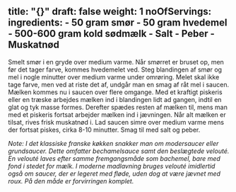 title: "{}"
draft: false
weight: 1
noOfServings: 
ingredients:
	- 50 gram smør
	- 50 gram hvedemel
	- 500-600 gram kold sødmælk
	- Salt
	- Peber
	- Muskatnød
---

Smelt smør i en gryde over medium varme. Når smørret er bruset op, men
før det tager farve, kommes hvedemelet ved. Steg blandingen af smør og
mel i nogle minutter over medium varme under omrøring. Melet skal ikke
tage farve, men ved at riste det af, undgår man en smag af råt mel i
saucen. Mælken kommes nu i saucen over flere omgange. Med et kraftigt
piskeris eller en træske arbejdes mælken ind i blandingen lidt ad
gangen, indtil en glat og tyk masse formes. Derefter spædes resten af
mælken til, mens man med et piskeris fortsat arbejder mælken ind i
jævningen. Når alt mælken er tilsat, rives frisk muskatnød i. Lad saucen
simre over medium varme mens der fortsat piskes, cirka 8-10 minutter.
Smag til med salt og peber.

*Note: I det klassiske franske køkken snakker man om modersaucer eller
grundsaucer. Dette omfatter bechamelsauce samt den beslægtede velouté.
En velouté laves efter samme fremgangsmåde som bachemel, bare med fond i
stedet for mælk. I moderne madlavning bruges velouté imidlertid også om
saucer, der er legeret med fløde, uden dog at være jævnet med roux. På
den måde er forvirringen komplet.*

